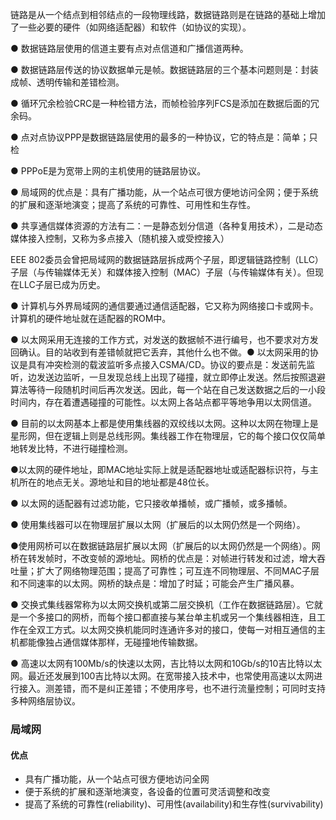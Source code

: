 链路是从一个结点到相邻结点的一段物理线路，数据链路则是在链路的基础上增加了一些必要的硬件（如网络适配器）和软件（如协议的实现）。

● 数据链路层使用的信道主要有点对点信道和广播信道两种。

● 数据链路层传送的协议数据单元是帧。数据链路层的三个基本问题则是：封装成帧、透明传输和差错检测。

● 循环冗余检验CRC是一种检错方法，而帧检验序列FCS是添加在数据后面的冗余码。

● 点对点协议PPP是数据链路层使用的最多的一种协议，它的特点是：简单；只检

● PPPoE是为宽带上网的主机使用的链路层协议。

● 局域网的优点是：具有广播功能，从一个站点可很方便地访问全网；便于系统的扩展和逐渐地演变；提高了系统的可靠性、可用性和生存性。

● 共享通信媒体资源的方法有二：一是静态划分信道（各种复用技术），二是动态媒体接入控制，又称为多点接入（随机接入或受控接入）

EEE 802委员会曾把局域网的数据链路层拆成两个子层，即逻辑链路控制（LLC）子层（与传输媒体无关）和媒体接入控制（MAC）子层（与传输媒体有关）。但现在LLC子层已成为历史。

● 计算机与外界局域网的通信要通过通信适配器，它又称为网络接口卡或网卡。计算机的硬件地址就在适配器的ROM中。

● 以太网采用无连接的工作方式，对发送的数据帧不进行编号，也不要求对方发回确认。目的站收到有差错帧就把它丢弃，其他什么也不做。● 以太网采用的协议是具有冲突检测的载波监听多点接入CSMA/CD。协议的要点是：发送前先监听，边发送边监听，一旦发现总线上出现了碰撞，就立即停止发送。然后按照退避算法等待一段随机时间后再次发送。因此，每一个站在自己发送数据之后的一小段时间内，存在着遭遇碰撞的可能性。以太网上各站点都平等地争用以太网信道。

● 目前的以太网基本上都是使用集线器的双绞线以太网。这种以太网在物理上是星形网，但在逻辑上则是总线形网。集线器工作在物理层，它的每个接口仅仅简单地转发比特，不进行碰撞检测。

●以太网的硬件地址，即MAC地址实际上就是适配器地址或适配器标识符，与主机所在的地点无关。源地址和目的地址都是48位长。

● 以太网的适配器有过滤功能，它只接收单播帧，或广播帧，或多播帧。

● 使用集线器可以在物理层扩展以太网（扩展后的以太网仍然是一个网络）。

●使用网桥可以在数据链路层扩展以太网（扩展后的以太网仍然是一个网络）。网桥在转发帧时，不改变帧的源地址。网桥的优点是：对帧进行转发和过滤，增大吞吐量；扩大了网络物理范围；提高了可靠性；可互连不同物理层、不同MAC子层和不同速率的以太网。网桥的缺点是：增加了时延；可能会产生广播风暴。

● 交换式集线器常称为以太网交换机或第二层交换机（工作在数据链路层）。它就是一个多接口的网桥，而每个接口都直接与某台单主机或另一个集线器相连，且工作在全双工方式。以太网交换机能同时连通许多对的接口，使每一对相互通信的主机都能像独占通信媒体那样，无碰撞地传输数据。

● 高速以太网有100Mb/s的快速以太网，吉比特以太网和10Gb/s的10吉比特以太网。最近还发展到100吉比特以太网。在宽带接入技术中，也常使用高速以太网进行接入。测差错，而不是纠正差错；不使用序号，也不进行流量控制；可同时支持多种网络层协议。

### 局域网

#### 优点

- 具有广播功能，从一个站点可很方便地访问全网
- 便于系统的扩展和逐渐地演变，各设备的位置可灵活调整和改变
-  提高了系统的可靠性(reliability)、可用性(availability)和生存性(survivability)